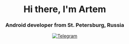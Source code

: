 <html lang="en">
<head>
    <meta charset="UTF-8">
    <meta name="viewport" content="width=device-width, initial-scale=1.0">
    <title>GitHub Profile Header</title>
    <link rel="stylesheet" href="styles.css">
</head>
<body>
    <div id="header" align="center">
        <h1> Hi there, I'm Artem</h1>
        <h3>Android developer from St. Petersburg, Russia</h3>
    </div>
    <div id="socials" align="center">
      <a href="https://t.me/SOSO_Combain">
        <img src="https://img.shields.io/badge/Telegram-blue?style=for-the-badge&logo=telegram&logoColor=white" alt="Telegram"/>
      </a>
    </div>
</body>
</html>
